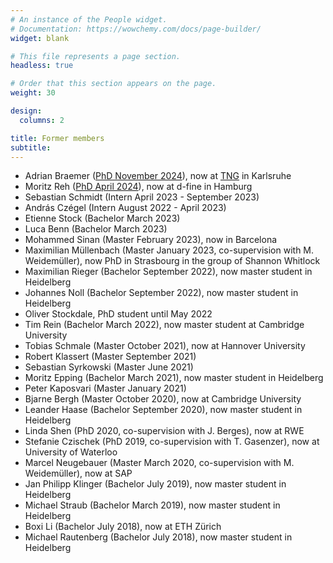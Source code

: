 ```yaml
---
# An instance of the People widget.
# Documentation: https://wowchemy.com/docs/page-builder/
widget: blank

# This file represents a page section.
headless: true

# Order that this section appears on the page.
weight: 30

design:
  columns: 2

title: Former members
subtitle:
---
```

 - Adrian Braemer ([PhD November 2024](https://archiv.ub.uni-heidelberg.de/volltextserver/35657/)), now at [TNG](tngtech.com) in Karlsruhe
 - Moritz Reh ([PhD April 2024](https://archiv.ub.uni-heidelberg.de/volltextserver/34772/)), now at d-fine in Hamburg
 - Sebastian Schmidt (Intern April 2023 - September 2023)
 - András Czégel (Intern August 2022 - April 2023)
 - Etienne Stock (Bachelor March 2023)
 - Luca Benn (Bachelor March 2023)
 - Mohammed Sinan (Master February 2023), now in Barcelona
 - Maximilian Müllenbach (Master January 2023, co-supervision with M. Weidemüller), now PhD in Strasbourg in the group of Shannon Whitlock
 - Maximilian Rieger (Bachelor September 2022), now master student in Heidelberg
 - Johannes Noll (Bachelor September 2022), now master student in Heidelberg
 - Oliver Stockdale, PhD student until May 2022
 - Tim Rein (Bachelor March 2022), now master student at Cambridge University
 - Tobias Schmale (Master October 2021), now at Hannover University
 - Robert Klassert (Master September 2021)
 - Sebastian Syrkowski (Master June 2021)
 - Moritz Epping (Bachelor March 2021), now master student in Heidelberg
 - Peter Kaposvari (Master January 2021)
 - Bjarne Bergh (Master October 2020), now at Cambridge University
 - Leander Haase (Bachelor September 2020), now master student in Heidelberg
 - Linda Shen (PhD 2020, co-supervision with J. Berges), now at RWE
 - Stefanie Czischek (PhD 2019, co-supervision with T. Gasenzer), now at University of Waterloo
 - Marcel Neugebauer (Master March 2020, co-supervision with M. Weidemüller), now at SAP
 - Jan Philipp Klinger (Bachelor July 2019), now master student in Heidelberg
 - Michael Straub (Bachelor March 2019), now master student in Heidelberg
 - Boxi Li (Bachelor July 2018), now at ETH Zürich
 - Michael Rautenberg (Bachelor July 2018), now master student in Heidelberg


